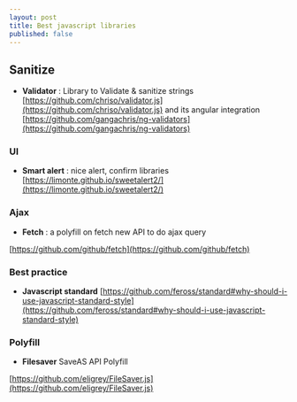 ```yaml
---
layout: post
title: Best javascript libraries
published: false
---
```

## Sanitize

* **Validator** : Library to Validate & sanitize strings       
[https://github.com/chriso/validator.js](https://github.com/chriso/validator.js)
and its angular integration     
[https://github.com/gangachris/ng-validators](https://github.com/gangachris/ng-validators)

### UI

* **Smart alert** : nice alert, confirm libraries
[https://limonte.github.io/sweetalert2/](https://limonte.github.io/sweetalert2/)

### Ajax

* **Fetch** : a polyfill on fetch new API to do ajax query

[https://github.com/github/fetch](https://github.com/github/fetch)
### Best practice

* **Javascript standard**    [https://github.com/feross/standard#why-should-i-use-javascript-standard-style](https://github.com/feross/standard#why-should-i-use-javascript-standard-style)


### Polyfill

* **Filesaver** SaveAS API Polyfill

[https://github.com/eligrey/FileSaver.js](https://github.com/eligrey/FileSaver.js)
